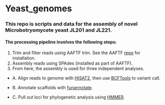 # Yeast_genomes

### This repo is scripts and data for the assembly of novel Microbotryomycete yeast JL201 and JL221.

#### The processing pipeline involves the following steps:

1. Trim and filter reads using AAFTF trim. See the AAFTF [repo](https://github.com/stajichlab/AAFTF) for installation.
2. Assembly reads using SPAdes (installed as part of AAFTF).
3. From here, the assembly is used for three independent analyses.
  
  - A. Align reads to genome with [HISAT2](http://daehwankimlab.github.io/hisat2/), then use [BCFTools](http://samtools.github.io/bcftools/bcftools.html) to variant call.
  
  - B. Annotate scaffolds with [funannotate](https://github.com/nextgenusfs/funannotate/).
  
  - C. Pull out loci for phylogenetic analysis using [HMMER](http://hmmer.org/).
